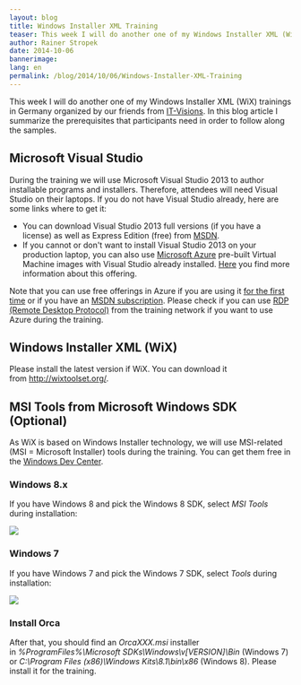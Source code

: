 ```yaml
---
layout: blog
title: Windows Installer XML Training
teaser: This week I will do another one of my Windows Installer XML (WiX) trainings in Germany. In this blog article I summarize the prerequisites that participants need in order to follow along the samples.
author: Rainer Stropek
date: 2014-10-06
bannerimage: 
lang: en
permalink: /blog/2014/10/06/Windows-Installer-XML-Training
---
```


<p xmlns="http://www.w3.org/1999/xhtml">This week I will do another one of my Windows Installer XML (WiX) trainings in Germany organized by our friends from <a href="http://www.it-visions.de/start.aspx" target="_blank">IT-Visions</a>. In this blog article I summarize the prerequisites that participants need in order to follow along the samples.</p><h2 xmlns="http://www.w3.org/1999/xhtml">Microsoft Visual Studio</h2><p xmlns="http://www.w3.org/1999/xhtml">During the training we will use Microsoft Visual Studio 2013 to author installable programs and installers. Therefore, attendees will need Visual Studio on their laptops. If you do not have Visual Studio already, here are some links where to get it:</p><ul xmlns="http://www.w3.org/1999/xhtml">
  <li>You can download Visual Studio 2013 full versions (if you have a license) as well as Express Edition (free) from <a href="http://msdn.microsoft.com/developer-resource-downloads-msdn" target="_blank">MSDN</a>.</li>
  <li>If you cannot or don't want to install Visual Studio 2013 on your production laptop, you can also use <a href="http://azure.microsoft.com" target="_blank">Microsoft Azure</a> pre-built Virtual Machine images with Visual Studio already installed. <a href="http://azure.microsoft.com/en-us/campaigns/visual-studio-2013/" target="_blank">Here</a> you find more information about this offering.</li>
</ul><p class="showcase" xmlns="http://www.w3.org/1999/xhtml">Note that you can use free offerings in Azure if you are using it <a href="http://azure.microsoft.com/en-us/pricing/free-trial/" title="Azure Free Trial" target="_blank">for the first time</a> or if you have an <a href="http://azure.microsoft.com/en-us/pricing/member-offers/msdn-benefits-details/" target="_blank">MSDN subscription</a>. Please check if you can use <a href="http://en.wikipedia.org/wiki/Remote_Desktop_Protocol" target="_blank">RDP (Remote Desktop Protocol)</a> from the training network if you want to use Azure during the training.</p><h2 xmlns="http://www.w3.org/1999/xhtml">Windows Installer XML (WiX)</h2><p xmlns="http://www.w3.org/1999/xhtml">Please install the latest version if WiX. You can download it from <a href="http://wixtoolset.org/">http://wixtoolset.org/</a>.</p><h2 xmlns="http://www.w3.org/1999/xhtml">MSI Tools from Microsoft Windows SDK (Optional)</h2><p xmlns="http://www.w3.org/1999/xhtml">As WiX is based on Windows Installer technology, we will use MSI-related (MSI = Microsoft Installer) tools during the training. You can get them free in the <a href="http://msdn.microsoft.com/en-US/windows/desktop/aa904949.aspx" target="_blank">Windows Dev Center</a>.</p><h3 xmlns="http://www.w3.org/1999/xhtml">Windows 8.x</h3><p xmlns="http://www.w3.org/1999/xhtml">If you have Windows 8 and pick the Windows 8 SDK, select <em>MSI Tools</em> during installation:</p><p xmlns="http://www.w3.org/1999/xhtml">
  <img src="{{site.baseurl}}/content/images/blog/2014/10/MSIToolsWin8.png" />
</p><h3 class="textalignleft" xmlns="http://www.w3.org/1999/xhtml">Windows 7</h3><p xmlns="http://www.w3.org/1999/xhtml">If you have Windows 7 and pick the Windows 7 SDK, select <em>Tools</em> during installation:</p><p xmlns="http://www.w3.org/1999/xhtml">
  <img src="{{site.baseurl}}/content/images/blog/2014/10/MSIToolsWin7.png" />
</p><h3 xmlns="http://www.w3.org/1999/xhtml">Install Orca</h3><p xmlns="http://www.w3.org/1999/xhtml">After that, you should find an <em>OrcaXXX.msi</em> installer in <em>%ProgramFiles%\Microsoft SDKs\Windows\v[VERSION]\Bin</em> (Windows 7) or <em>C:\Program Files (x86)\Windows Kits\8.1\bin\x86</em> (Windows 8). Please install it for the training.</p>